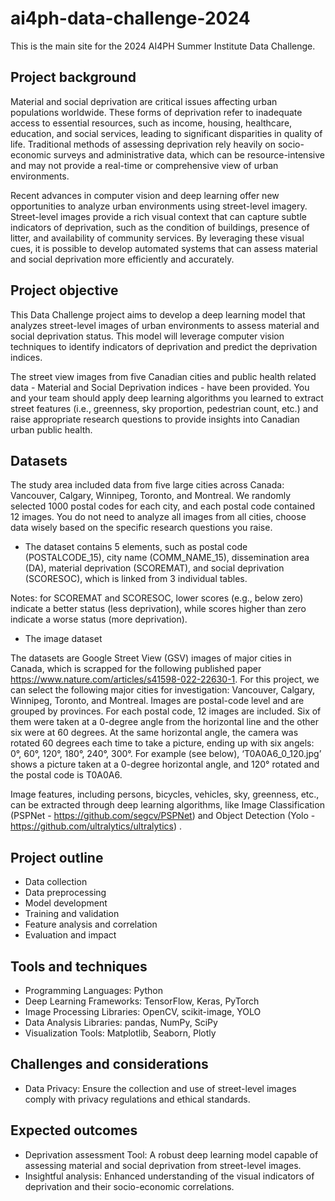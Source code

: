# ai4ph-data-challenge-2024
This is the main site for the 2024 AI4PH Summer Institute Data Challenge.

## Project background
Material and social deprivation are critical issues affecting urban populations worldwide. These forms of deprivation refer to inadequate access to essential resources, such as income, housing, healthcare, education, and social services, leading to significant disparities in quality of life. Traditional methods of assessing deprivation rely heavily on socio-economic surveys and administrative data, which can be resource-intensive and may not provide a real-time or comprehensive view of urban environments.

Recent advances in computer vision and deep learning offer new opportunities to analyze urban environments using street-level imagery. Street-level images provide a rich visual context that can capture subtle indicators of deprivation, such as the condition of buildings, presence of litter, and availability of community services. By leveraging these visual cues, it is possible to develop automated systems that can assess material and social deprivation more efficiently and accurately.

## Project objective
This Data Challenge project aims to develop a deep learning model that analyzes street-level images of urban environments to assess material and social deprivation status. This model will leverage computer vision techniques to identify indicators of deprivation and predict the deprivation indices. 

The street view images from five Canadian cities and public health related data - Material and Social Deprivation indices - have been provided. You and your team should apply deep learning algorithms you learned to extract street features (i.e., greenness, sky proportion, pedestrian count, etc.) and raise appropriate research questions to provide insights into Canadian urban public health.

## Datasets

The study area included data from five large cities across Canada: Vancouver, Calgary, Winnipeg, Toronto, and Montreal. We randomly selected 1000 postal codes for each city, and each postal code contained 12 images. 
You do not need to analyze all images from all cities, choose data wisely based on the specific research questions you raise.
- The dataset contains 5 elements, such as postal code (POSTALCODE_15), city name (COMM_NAME_15), dissemination area (DA), material deprivation (SCOREMAT), and social deprivation (SCORESOC), which is linked from 3 individual tables. 
		
Notes: for SCOREMAT and SCORESOC, lower scores (e.g., below zero) indicate a better status (less deprivation), while scores higher than zero indicate a worse status (more deprivation).
- The image dataset

The datasets are Google Street View (GSV) images of major cities in Canada, which is scrapped for the following published paper https://www.nature.com/articles/s41598-022-22630-1. For this project, we can select the following major cities for investigation: Vancouver, Calgary, Winnipeg, Toronto, and Montreal. 
Images are postal-code level and are grouped by provinces. For each postal code, 12 images are included. Six of them were taken at a 0-degree angle from the horizontal line and the other six were at 60 degrees. At the same horizontal angle, the camera was rotated 60 degrees each time to take a picture, ending up with six angels: 0°, 60°, 120°, 180°, 240°, 300°. For example (see below), ‘T0A0A6_0_120.jpg’ shows a picture taken at a 0-degree horizontal angle, and 120° rotated and the postal code is T0A0A6.

Image features, including persons, bicycles, vehicles, sky, greenness, etc., can be extracted through deep learning algorithms, like Image Classification (PSPNet - https://github.com/segcv/PSPNet) and Object Detection (Yolo - https://github.com/ultralytics/ultralytics) .

## Project outline
- Data collection
- Data preprocessing
- Model development
- Training and validation
- Feature analysis and correlation
- Evaluation and impact

## Tools and techniques
- Programming Languages: Python
- Deep Learning Frameworks: TensorFlow, Keras, PyTorch
- Image Processing Libraries: OpenCV, scikit-image, YOLO
- Data Analysis Libraries: pandas, NumPy, SciPy
- Visualization Tools: Matplotlib, Seaborn, Plotly

## Challenges and considerations
- Data Privacy: Ensure the collection and use of street-level images comply with privacy regulations and ethical standards. 
  
## Expected outcomes
- Deprivation assessment Tool: A robust deep learning model capable of assessing material and social deprivation from street-level images.
- Insightful analysis: Enhanced understanding of the visual indicators of deprivation and their socio-economic correlations.

